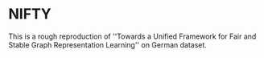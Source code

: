 # NIFTY
This is a rough reproduction of ''Towards a Unified Framework for Fair and Stable Graph Representation Learning'' on German dataset.

